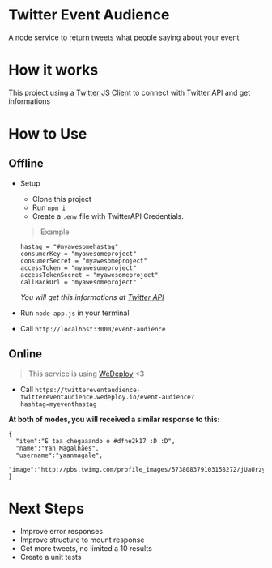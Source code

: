 # Twitter Event Audience

A node service to return tweets what people saying about your event

# How it works
This project using a [Twitter JS Client](https://github.com/BoyCook/TwitterJSClient) to connect with Twitter API and get informations

# How to Use

## Offline 

- Setup
  - Clone this project
  - Run `npm i`
  - Create a `.env` file with TwitterAPI Credentials.

  > Example

  ```
  hastag = "#myawesomehastag"
  consumerKey = "myawesomeproject"
  consumerSecret = "myawesomeproject"
  accessToken = "myawesomeproject"
  accessTokenSecret = "myawesomeproject"
  callBackUrl = "myawesomeproject"
  ```
  _You will get this informations at [Twitter API](https://developer.twitter.com/en/docs/basics/getting-started)_

- Run `node app.js` in your terminal
- Call `http://localhost:3000/event-audience`

## Online
> This service is using [WeDeploy](https://wedeploy.com/) <3

- Call `https://twittereventaudience-twittereventaudience.wedeploy.io/event-audience?hashtag=myeventhastag`


**At both of modes, you will received a similar response to this:**

```
{  
  "item":"E taa chegaaando o #dfne2k17 :D :D",
  "name":"Yan Magalhães",
  "username":"yaanmagale",
  "image":"http://pbs.twimg.com/profile_images/573808379103158272/jUaUrzy4_normal.jpeg"
}
```   

# Next Steps
- Improve error responses
- Improve structure to mount response
- Get more tweets, no limited a 10 results
- Create a unit tests